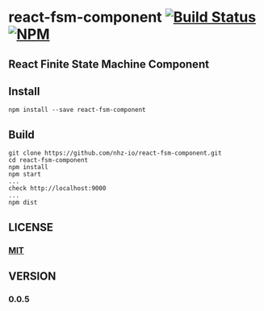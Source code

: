 # react-fsm-component [![Build Status][travis-image]][travis-url] [![NPM][npm-image]][npm-url]

## React Finite State Machine Component

## Install
```
npm install --save react-fsm-component
```

## Build
```
git clone https://github.com/nhz-io/react-fsm-component.git
cd react-fsm-component
npm install
npm start
...
check http://localhost:9000
...
npm dist
```

## LICENSE

### [MIT](LICENSE)

## VERSION
### 0.0.5

[travis-image]: https://travis-ci.org/nhz-io/react-fsm-component.svg
[travis-url]: https://travis-ci.org/nhz-io/react-fsm-component

[npm-image]: https://img.shields.io/npm/v/react-fsm-component.svg?style=flat
[npm-url]: https://www.npmjs.com/package/react-fsm-component
